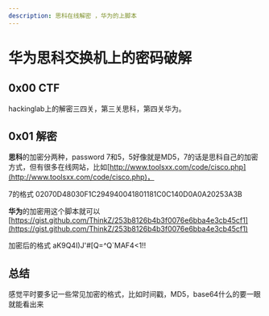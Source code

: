 ```yaml
---
description: 思科在线解密 ，华为的上脚本
---
```


# 华为思科交换机上的密码破解

## 0x00 CTF

hackinglab上的解密三四关，第三关思科，第四关华为。

## 0x01 解密

**思科**的加密分两种，password 7和5，5好像就是MD5，7的话是思科自己的加密方式，但有很多在线网站，比如[http://www.toolsxx.com/code/cisco.php](http://www.toolsxx.com/code/cisco.php)，

7的格式 02070D48030F1C294940041801181C0C140D0A0A20253A3B

**华为**的加密用这个脚本就可以[https://gist.github.com/ThinkZ/253b8126b4b3f0076e6bba4e3cb45cf1](https://gist.github.com/ThinkZ/253b8126b4b3f0076e6bba4e3cb45cf1)

 加密后的格式 aK9Q4I\)J'\#\[Q=^Q\`MAF4&lt;1!!

## 总结

感觉平时要多记一些常见加密的格式，比如时间戳，MD5，base64什么的要一眼就能看出来